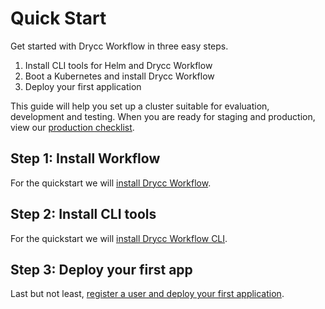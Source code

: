 # Quick Start

Get started with Drycc Workflow in three easy steps.

1. Install CLI tools for Helm and Drycc Workflow
2. Boot a Kubernetes and install Drycc Workflow
3. Deploy your first application

This guide will help you set up a cluster suitable for evaluation, development and testing. When you are ready for staging and production, view our [production checklist](../managing-workflow/production-deployments.md).

## Step 1: Install Workflow

For the quickstart we will [install Drycc Workflow](install-workflow.md).

## Step 2: Install CLI tools

For the quickstart we will [install Drycc Workflow CLI](install-cli-tools.md).

## Step 3: Deploy your first app

Last but not least, [register a user and deploy your first application](deploy-an-app.md).
